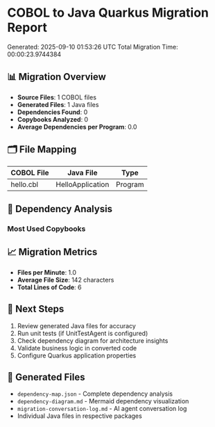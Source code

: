 # COBOL to Java Quarkus Migration Report
Generated: 2025-09-10 01:53:26 UTC
Total Migration Time: 00:00:23.9744384

## 📊 Migration Overview
- **Source Files**: 1 COBOL files
- **Generated Files**: 1 Java files
- **Dependencies Found**: 0
- **Copybooks Analyzed**: 0
- **Average Dependencies per Program**: 0.0

## 🗂️ File Mapping
| COBOL File | Java File | Type |
|------------|-----------|------|
| hello.cbl | HelloApplication | Program |

## 🔗 Dependency Analysis
### Most Used Copybooks

## 📈 Migration Metrics
- **Files per Minute**: 1.0
- **Average File Size**: 142 characters
- **Total Lines of Code**: 6

## 🚀 Next Steps
1. Review generated Java files for accuracy
2. Run unit tests (if UnitTestAgent is configured)
3. Check dependency diagram for architecture insights
4. Validate business logic in converted code
5. Configure Quarkus application properties

## 📁 Generated Files
- `dependency-map.json` - Complete dependency analysis
- `dependency-diagram.md` - Mermaid dependency visualization
- `migration-conversation-log.md` - AI agent conversation log
- Individual Java files in respective packages
